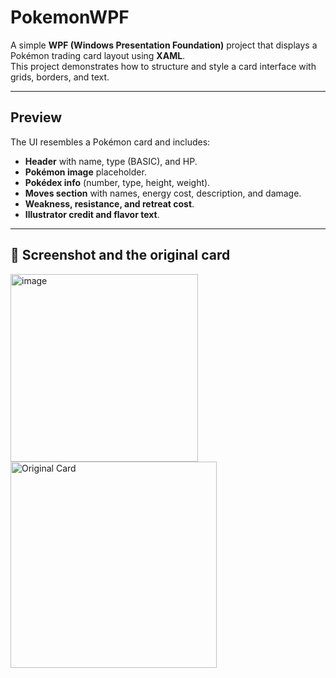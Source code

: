 # PokemonWPF

A simple **WPF (Windows Presentation Foundation)** project that displays a Pokémon trading card layout using **XAML**.  
This project demonstrates how to structure and style a card interface with grids, borders, and text.

---

## Preview

The UI resembles a Pokémon card and includes:
- **Header** with name, type (BASIC), and HP.
- **Pokémon image** placeholder.
- **Pokédex info** (number, type, height, weight).
- **Moves section** with names, energy cost, description, and damage.
- **Weakness, resistance, and retreat cost**.
- **Illustrator credit and flavor text**.

---

## 📸 Screenshot and the original card
<img width="300" alt="image" src="https://github.com/user-attachments/assets/477c66b8-b3c6-4d55-9654-58c818955144" /> <img src="https://github.com/user-attachments/assets/7f09ad81-9219-444b-a20c-028cc8ae5b67" alt="Original Card" width="330"/>


